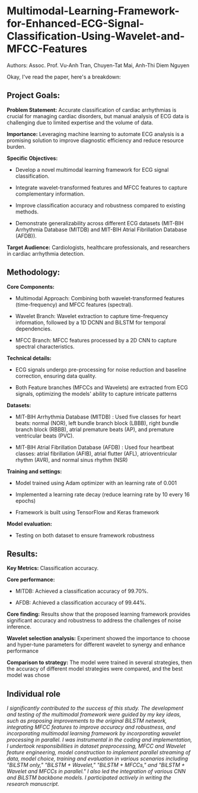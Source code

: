 # Multimodal-Learning-Framework-for-Enhanced-ECG-Signal-Classification-Using-Wavelet-and-MFCC-Features

Authors: Assoc. Prof. Vu-Anh Tran, Chuyen-Tat Mai, Anh-Thi Diem Nguyen

Okay, I've read the paper, here's a breakdown:

## Project Goals:

**Problem Statement:** Accurate classification of cardiac arrhythmias is crucial for managing cardiac disorders, but manual analysis of ECG data is challenging due to limited expertise and the volume of data.

**Importance:** Leveraging machine learning to automate ECG analysis is a promising solution to improve diagnostic efficiency and reduce resource burden.

**Specific Objectives:**

*   Develop a novel multimodal learning framework for ECG signal classification.

*   Integrate wavelet-transformed features and MFCC features to capture complementary information.

*   Improve classification accuracy and robustness compared to existing methods.

*   Demonstrate generalizability across different ECG datasets (MIT-BIH Arrhythmia Database (MITDB) and MIT-BIH Atrial Fibrillation Database (AFDB)).

**Target Audience:** Cardiologists, healthcare professionals, and researchers in cardiac arrhythmia detection.

## Methodology:

**Core Components:**

*   Multimodal Approach: Combining both wavelet-transformed features (time-frequency) and MFCC features (spectral).

*   Wavelet Branch: Wavelet extraction to capture time-frequency information, followed by a 1D DCNN and BiLSTM for temporal dependencies.

*   MFCC Branch: MFCC features processed by a 2D CNN to capture spectral characteristics.

**Technical details:**

*   ECG signals undergo pre-processing for noise reduction and baseline correction, ensuring data quality.

*   Both Feature branches (MFCCs and Wavelets) are extracted from ECG signals, optimizing the models' ability to capture intricate patterns

**Datasets:**

*   MIT-BIH Arrhythmia Database (MITDB) : Used five classes for heart beats: normal (NOR), left bundle branch block (LBBB), right bundle branch block (RBBB), atrial premature beats (AP), and premature ventricular beats (PVC).

*   MIT-BIH Atrial Fibrillation Database (AFDB) : Used four heartbeat classes: atrial fibrillation (AFIB), atrial flutter (AFL), atrioventricular rhythm (AVR), and normal sinus rhythm (NSR)

**Training and settings:**

*   Model trained using Adam optimizer with an learning rate of 0.001

*   Implemented a learning rate decay (reduce learning rate by 10 every 16 epochs)

*   Framework is built using TensorFlow and Keras framework

**Model evaluation:**

*   Testing on both dataset to ensure framework robustness

## Results:

**Key Metrics:** Classification accuracy.

**Core performance:**

*   MITDB: Achieved a classification accuracy of 99.70%.

*   AFDB: Achieved a classification accuracy of 99.44%.

**Core finding:** Results show that the proposed learning framework provides significant accuracy and robustness to address the challenges of noise inference.

**Wavelet selection analysis:** Experiment showed the importance to choose and hyper-tune parameters for different wavelet to synergy and enhance performance

**Comparison to strategy:** The model were trained in several strategies, then the accuracy of different model strategies were compared, and the best model was chose

## Individual role
_I significantly contributed to the success of this study. The development and testing of the multimodal framework were guided by my key ideas, such as proposing improvements to the original BiLSTM network, integrating MFCC features to improve accuracy and robustness, and incorporating multimodal learning framework by incorporating wavelet processing in parallel. I was instrumental in the coding and implementation, I undertook responsibilities in dataset preprocessing, MFCC and Wavelet feature engineering, model construction to implement parallel streaming of data, model choice, training and evaluation in various scenarios including "BiLSTM only," "BiLSTM + Wavelet," "BiLSTM + MFCCs," and "BiLSTM + Wavelet and MFCCs in parallel." I also led the integration of various CNN and BiLSTM backbone models. I participated actively in writing the research manuscript._
